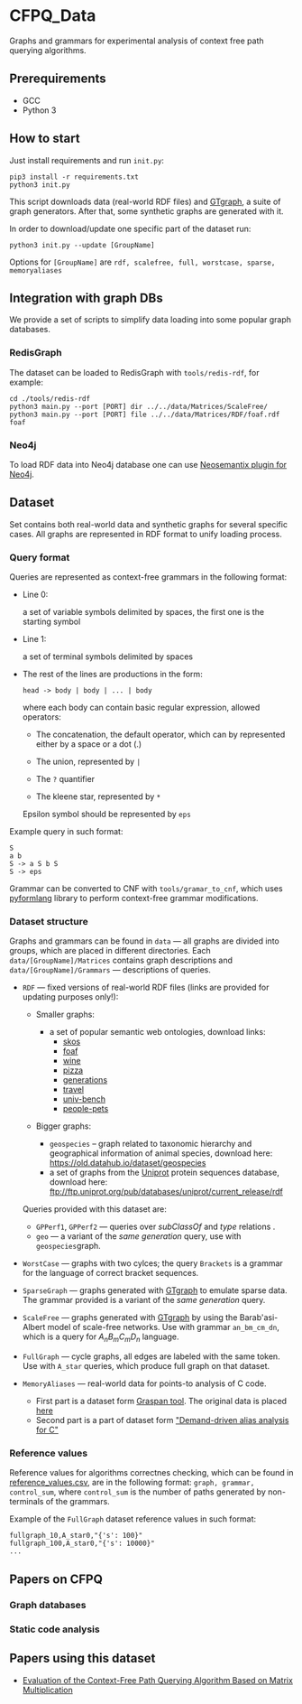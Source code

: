 # CFPQ_Data

Graphs and grammars for experimental analysis of context free path querying algorithms.

## Prerequirements
* GCC
* Python 3

## How to start

Just install requirements and run ```init.py```: 

```
pip3 install -r requirements.txt
python3 init.py
```

This script downloads data (real-world RDF files) and [GTgraph](http://www.cse.psu.edu/~kxm85/software/GTgraph/), a suite of graph generators. After that, some synthetic graphs are generated with it.

In order to download/update one specific part of the dataset run:
```
python3 init.py --update [GroupName]
```
Options for ```[GroupName]``` are ```rdf, scalefree, full, worstcase, sparse, memoryaliases```


## Integration with graph DBs

We provide a set of scripts to simplify data loading into some popular graph databases.

### RedisGraph

The dataset can be loaded to RedisGraph with ```tools/redis-rdf```, for example:
```
cd ./tools/redis-rdf
python3 main.py --port [PORT] dir ../../data/Matrices/ScaleFree/
python3 main.py --port [PORT] file ../../data/Matrices/RDF/foaf.rdf foaf
```

### Neo4j

To load RDF data into Neo4j database one can use [Neosemantix plugin for Neo4j](https://neo4j.com/labs/nsmtx-rdf/).

## Dataset

Set contains both real-world data and synthetic graphs for several specific cases. All graphs are represented in RDF format to unify loading process.

### Query format

Queries are represented as context-free grammars in the following format:

- Line 0:

    a set of variable symbols delimited by spaces,
    the first one is the starting symbol

- Line 1:

    a set of terminal symbols delimited by spaces

- The rest of the lines are productions in the form:
 
    ```head -> body | body | ... | body```

    where each body can contain basic regular expression, allowed operators:
    
    - The concatenation, the default operator, which can by represented either by a space or a dot (.)
    
    - The union, represented by ```|```

    - The ```?``` quantifier
    
    - The kleene star, represented by ```*```
    
    Epsilon symbol should be represented by ```eps```

Example query in such format:
```
S
a b
S -> a S b S
S -> eps
```

Grammar can be converted to CNF with ```tools/gramar_to_cnf```, which uses [pyformlang](https://pypi.org/project/pyformlang/) library to perform context-free grammar modifications.

### Dataset structure

Graphs and grammars can be found in  ```data``` — all graphs are divided into groups, which are placed in different directories. Each ```data/[GroupName]/Matrices``` contains graph descriptions and ```data/[GroupName]/Grammars``` — descriptions of queries. 


- ```RDF``` — fixed versions of real-world RDF files (links are provided for updating purposes only!):

   - Smaller graphs:
      - a set of popular semantic web ontologies, download links:
         - [skos](https://www.w3.org/2009/08/skos-reference/skos.rdf)
         - [foaf](http://xmlns.com/foaf/0.1/)
         - [wine](https://www.w3.org/TR/owl-guide/wine.rdf)
         - [pizza](https://protege.stanford.edu/ontologies/pizza/pizza.owl)
         - [generations](http://www.owl-ontologies.com/generations.owl)
         - [travel](https://protege.stanford.edu/ontologies/travel.owl)
         - [univ-bench](http://swat.cse.lehigh.edu/onto/univ-bench.owl)
         - [people-pets](http://owl.man.ac.uk/tutorial/people+pets.rdf)
  
  - Bigger graphs:
    - ```geospecies``` – graph related to taxonomic hierarchy and geographical information of animal species, download here: <https://old.datahub.io/dataset/geospecies> 
    - a set of graphs from the [Uniprot](https://www.uniprot.org/) protein sequences database, download here: <ftp://ftp.uniprot.org/pub/databases/uniprot/current_release/rdf>

  Queries provided with this dataset are:

  - ```GPPerf1```, ```GPPerf2``` — queries over _subClassOf_ and _type_ relations .
  - ```geo``` — a variant of the _same generation_ query, use with ```geospecies```graph.

- ```WorstCase``` — graphs with two cylces; the query ```Brackets``` is a grammar for the language of correct bracket sequences.

- ```SparseGraph``` — graphs generated with [GTgraph](http://www.cse.psu.edu/~kxm85/software/GTgraph/) to emulate sparse data. The grammar provided is a variant of the _same generation_ query.

- ```ScaleFree``` — graphs generated with [GTgraph](http://www.cse.psu.edu/~kxm85/software/GTgraph/) by using the Barab\'asi-Albert model of scale-free networks. Use with grammar ```an_bm_cm_dn```, which is a query for _A<sub>n</sub>B<sub>m</sub>C<sub>m</sub>D<sub>n</sub>_ language.

- ```FullGraph``` — cycle graphs, all edges are labeled with the same token. Use with ```A_star``` queries, which produce full graph on that dataset.

- ```MemoryAliases``` — real-world data for points-to analysis of C code.
  - First part is a dataset form [Graspan tool](https://github.com/Graspan/graspan-cpp). The original data is placed [here](https://drive.google.com/drive/folders/0B8bQanV_QfNkbDJsOWc2WWk4SkE?usp=sharing)
  - Second part is a part of dataset form ["Demand-driven alias analysis for C"](https://dl.acm.org/doi/10.1145/1328897.1328464)

### Reference values

Reference values for algorithms correctnes checking, which can be found in [reference_values.csv](./reference_values.csv), are in the following format: ```graph, grammar, control_sum```, where ```control_sum``` is the number of paths generated by non-terminals of the grammars.

Example of the ```FullGraph``` dataset reference values in such format:
```
fullgraph_10,A_star0,"{'s': 100}"
fullgraph_100,A_star0,"{'s': 10000}"
...
```

## Papers on CFPQ

### Graph databases

### Static code analysis


## Papers using this dataset

- [Evaluation of the Context-Free Path Querying Algorithm Based on Matrix Multiplication](https://dl.acm.org/citation.cfm?id=3328503)
